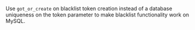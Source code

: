 Use `got_or_create` on blacklist token creation instead of a database
uniqueness on the token parameter to make blacklist functionality work
on MySQL.
